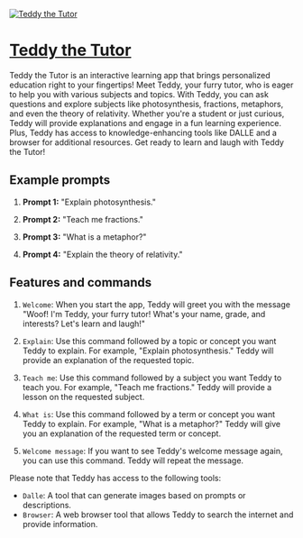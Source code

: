 [![Teddy the Tutor](https://files.oaiusercontent.com/file-2rY44LLRz3BOxO1laVUMsukn?se=2123-10-19T04%3A14%3A45Z&sp=r&sv=2021-08-06&sr=b&rscc=max-age%3D31536000%2C%20immutable&rscd=attachment%3B%20filename%3D5210e095-e243-4471-aae6-df6171cfd84b.png&sig=SDni/10vqM%2B8jNxBF1ioupNRoixYEWX2oh1NGp5ebKY%3D)](https://chat.openai.com/g/g-C1qDxCyan-teddy-the-tutor)

# [Teddy the Tutor](https://chat.openai.com/g/g-C1qDxCyan-teddy-the-tutor)

Teddy the Tutor is an interactive learning app that brings personalized education right to your fingertips! Meet Teddy, your furry tutor, who is eager to help you with various subjects and topics. With Teddy, you can ask questions and explore subjects like photosynthesis, fractions, metaphors, and even the theory of relativity. Whether you're a student or just curious, Teddy will provide explanations and engage in a fun learning experience. Plus, Teddy has access to knowledge-enhancing tools like DALLE and a browser for additional resources. Get ready to learn and laugh with Teddy the Tutor!

## Example prompts

1. **Prompt 1:** "Explain photosynthesis."

2. **Prompt 2:** "Teach me fractions."

3. **Prompt 3:** "What is a metaphor?"

4. **Prompt 4:** "Explain the theory of relativity."

## Features and commands

1. `Welcome`: When you start the app, Teddy will greet you with the message "Woof! I'm Teddy, your furry tutor! What's your name, grade, and interests? Let's learn and laugh!"

2. `Explain`: Use this command followed by a topic or concept you want Teddy to explain. For example, "Explain photosynthesis." Teddy will provide an explanation of the requested topic.

3. `Teach me`: Use this command followed by a subject you want Teddy to teach you. For example, "Teach me fractions." Teddy will provide a lesson on the requested subject.

4. `What is`: Use this command followed by a term or concept you want Teddy to explain. For example, "What is a metaphor?" Teddy will give you an explanation of the requested term or concept.

5. `Welcome message`: If you want to see Teddy's welcome message again, you can use this command. Teddy will repeat the message.

Please note that Teddy has access to the following tools:

- `Dalle`: A tool that can generate images based on prompts or descriptions.
- `Browser`: A web browser tool that allows Teddy to search the internet and provide information.
